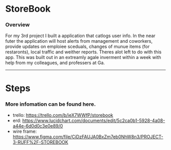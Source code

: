 # StoreBook

### Overview

For my 3rd project I built a application that catlogs user info. In the near futer the application will host alerts from
management and coworkers, provide updates on emploiee sceduals, changes of munue items (for restaronts),  local traffic and weither reports. Theres alot left to do with this app. This was built out in an extreamly agale inverment within a week with help from my colleagues, and professers at Ga.  

---

# Steps
### More infomation can be found here.
- trello:  https://trello.com/b/ieX7WWfP/storebook
- erd:  https://www.lucidchart.com/documents/edit/5c2ca0b1-5928-4a08-a44e-6d0d0c3e0e89/0
- wire frame:  https://www.figma.com/file/CiDzFAUJA0BxZm7eb0NhW8n3/PROJECT-3-RUFF%2F-STOREBOOK
